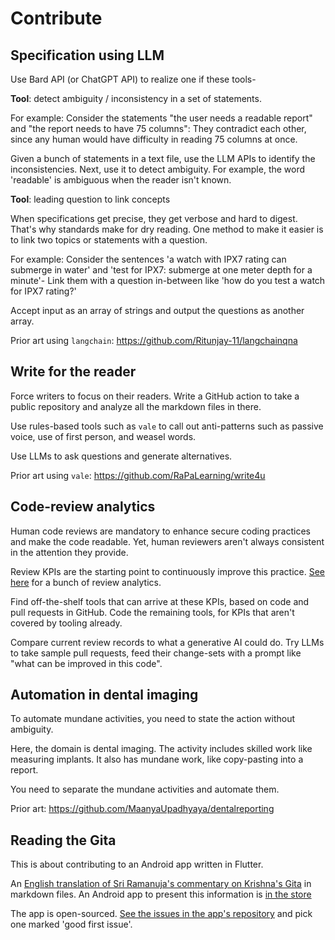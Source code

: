 # Contribute

## Specification using LLM

Use Bard API (or ChatGPT API) to realize one if these tools-

**Tool**: detect ambiguity / inconsistency in a set of statements.

For example: Consider the statements "the user needs a readable report" and "the report needs to have 75 columns":
They contradict each other, since any human would have difficulty in reading 75 columns at once.

Given a bunch of statements in a text file, use the LLM APIs to identify the inconsistencies.
Next, use it to detect ambiguity. For example, the word 'readable' is ambiguous when the reader isn't known.

**Tool**: leading question to link concepts

When specifications get precise, they get verbose and hard to digest. That's why standards make for dry reading.
One method to make it easier is to link two topics or statements with a question.

For example: Consider the sentences 'a watch with IPX7 rating can submerge in water' and 'test for IPX7: submerge at one meter depth for a minute'- Link them with a question in-between like 'how do you test a watch for IPX7 rating?'

Accept input as an array of strings and output the questions as another array.

Prior art using `langchain`: <https://github.com/Ritunjay-11/langchainqna>

## Write for the reader

Force writers to focus on their readers. Write a GitHub action to take a public repository and analyze all the markdown files in there.

Use rules-based tools such as `vale` to call out anti-patterns such as passive voice, use of first person, and weasel words.

Use LLMs to ask questions and generate alternatives.

Prior art using `vale`: <https://github.com/RaPaLearning/write4u>

## Code-review analytics

Human code reviews are mandatory to enhance secure coding practices and make the code readable.
Yet, human reviewers aren't always consistent in the attention they provide.

Review KPIs are the starting point to continuously improve this practice.
[See here](https://thenewstack.io/how-good-is-your-code-review-process/) for a bunch of review analytics.

Find off-the-shelf tools that can arrive at these KPIs, based on code and pull requests in GitHub.
Code the remaining tools, for KPIs that aren't covered by tooling already.

Compare current review records to what a generative AI could do. Try LLMs to take sample pull requests, feed their change-sets with a prompt like "what can be improved in this code".

## Automation in dental imaging

To automate mundane activities, you need to state the action without ambiguity.

Here, the domain is dental imaging. The activity includes skilled work like measuring implants. It also has mundane work, like copy-pasting into a report.

You need to separate the mundane activities and automate them.

Prior art: <https://github.com/MaanyaUpadhyaya/dentalreporting>

## Reading the Gita

This is about contributing to an Android app written in Flutter.

An [English translation of Sri Ramanuja's commentary on Krishna's Gita](https://github.com/RaPaLearning/gita-begin) in markdown files.
An Android app to present this information is [in the store](https://play.google.com/store/apps/details?id=com.gita.sudeep.gitahtml&authuser=0)

The app is open-sourced. [See the issues in the app's repository](https://github.com/sudeeprp/GitaPower/issues) and pick one marked 'good first issue'.
